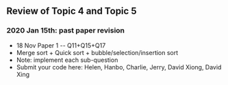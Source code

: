 ## Review of Topic 4 and Topic 5 
### 2020 Jan 15th: past paper revision 
* 18 Nov Paper 1 -- Q11+Q15+Q17 
* Merge sort + Quick sort + bubble/selection/insertion sort
* Note: implement each sub-question
* Submit your code here: Helen, Hanbo, Charlie, Jerry, David Xiong, David Xing
 
